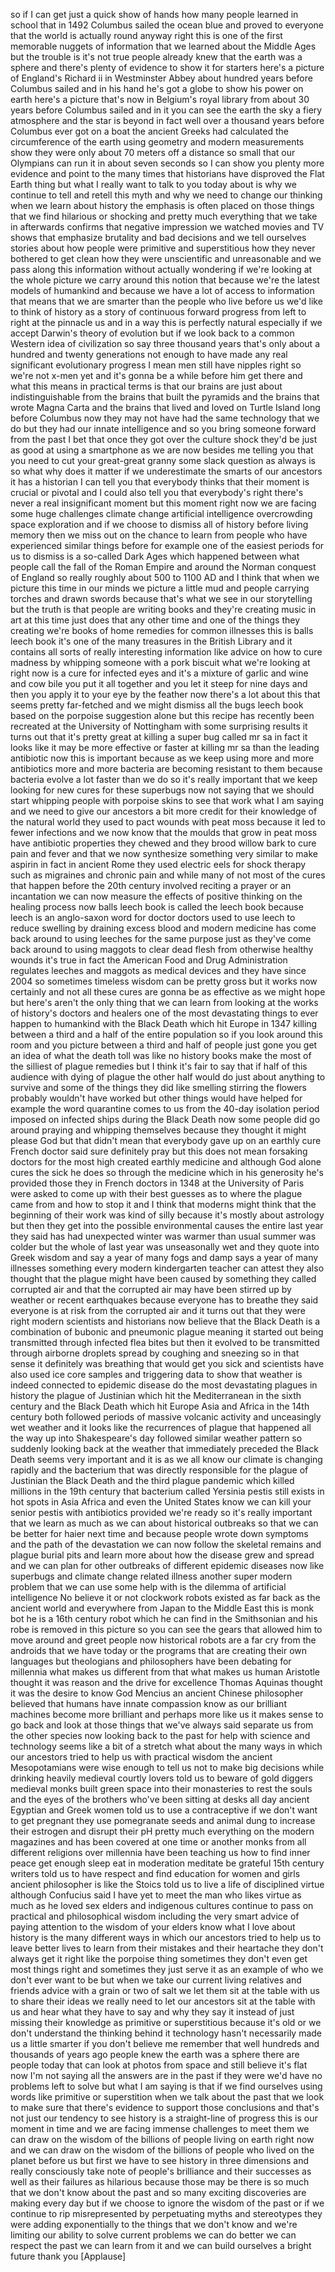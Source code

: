
so if I can get just a quick show of
hands how many people learned in school
that in 1492 Columbus sailed the ocean
blue and proved to everyone that the
world is actually round anyway right
this is one of the first memorable
nuggets of information that we learned
about the Middle Ages but the trouble is
it&#39;s not true people already knew that
the earth was a sphere and there&#39;s
plenty of evidence to show it for
starters here&#39;s a picture of England&#39;s
Richard ii in Westminster Abbey about
hundred years before Columbus sailed and
in his hand he&#39;s got a globe to show his
power on earth here&#39;s a picture that&#39;s
now in Belgium&#39;s royal library from
about 30 years before Columbus sailed
and in it you can see the earth the sky
a fiery atmosphere and the star is
beyond in fact well over a thousand
years before Columbus ever got on a boat
the ancient Greeks had calculated the
circumference of the earth using
geometry and modern measurements show
they were only about 70 meters off a
distance so small that our Olympians can
run it in about seven seconds so I can
show you plenty more evidence and point
to the many times that historians have
disproved the Flat Earth thing but what
I really want to talk to you today about
is why we continue to tell and retell
this myth and why we need to change our
thinking when we learn about history the
emphasis is often placed on those things
that we find hilarious or shocking and
pretty much everything that we take in
afterwards confirms that negative
impression we watched movies and TV
shows that emphasize brutality and bad
decisions and we tell ourselves stories
about how people were primitive and
superstitious
how they never bothered to get clean how
they were unscientific and unreasonable
and we pass along this information
without actually wondering if we&#39;re
looking at the whole picture we carry
around this notion that because we&#39;re
the latest models of humankind and
because we have a lot of access to
information that means that we are
smarter than the people who live before
us
we&#39;d like to think of history as a story
of continuous forward progress from left
to right
at the pinnacle us and in a way this is
perfectly natural especially if we
accept Darwin&#39;s theory of evolution but
if we look back to a common Western idea
of civilization so say three thousand
years that&#39;s only about a hundred and
twenty generations not enough to have
made any real significant evolutionary
progress I mean men still have nipples
right so we&#39;re not x-men yet and it&#39;s
gonna be a while before him get there
and what this means in practical terms
is that our brains are just about
indistinguishable from the brains that
built the pyramids and the brains that
wrote Magna Carta and the brains that
lived and loved on Turtle Island long
before Columbus now they may not have
had the same technology that we do but
they had our innate intelligence and so
you bring someone forward from the past
I bet that once they got over the
culture shock they&#39;d be just as good at
using a smartphone as we are now besides
me telling you that you need to cut your
great-great granny some slack question
as always is so what why does it matter
if we underestimate the smarts of our
ancestors it has a historian I can tell
you that everybody thinks that their
moment is crucial or pivotal and I could
also tell you that everybody&#39;s right
there&#39;s never a real insignificant
moment but this moment right now we are
facing some huge challenges climate
change artificial intelligence
overcrowding space exploration and if we
choose to dismiss all of history before
living memory then we miss out on the
chance to learn from people who have
experienced similar things before for
example one of the easiest periods for
us to dismiss is a so-called Dark Ages
which happened between what people call
the fall of the Roman Empire and around
the Norman conquest of England
so really roughly about 500 to 1100 AD
and I think that when we picture this
time in our minds we picture a little
mud and people carrying torches and
drawn swords because that&#39;s what we see
in our storytelling but the truth is
that people are writing books and
they&#39;re creating music in art at this
time just does that any other time and
one of the things they
creating we&#39;re books of home remedies
for common illnesses this is balls leech
book it&#39;s one of the many treasures in
the British Library and it contains all
sorts of really interesting information
like advice on how to cure madness by
whipping someone with a pork biscuit
what we&#39;re looking at right now is a
cure for infected eyes and it&#39;s a
mixture of garlic and wine and cow bile
you put it all together and you let it
steep for nine days and then you apply
it to your eye by the feather now
there&#39;s a lot about this that seems
pretty far-fetched and we might dismiss
all the bugs leech book based on the
porpoise suggestion alone but this
recipe has recently been recreated at
the University of Nottingham with some
surprising results it turns out that
it&#39;s pretty great at killing a super bug
called mr sa in fact it looks like it
may be more effective or faster at
killing mr sa than the leading
antibiotic now this is important because
as we keep using more and more
antibiotics more and more bacteria are
becoming resistant to them because
bacteria evolve a lot faster than we do
so it&#39;s really important that we keep
looking for new cures for these
superbugs now not saying that we should
start whipping people with porpoise
skins to see that work what I am saying
and we need to give our ancestors a bit
more credit for their knowledge of the
natural world they used to pact wounds
with peat moss because it led to fewer
infections and we now know that the
moulds that grow in peat moss have
antibiotic properties they chewed and
they brood willow bark to cure pain and
fever and that we now synthesize
something very similar to make aspirin
in fact in ancient Rome they used
electric eels for shock therapy such as
migraines and chronic pain and while
many of not most of the cures that
happen before the 20th century involved
reciting a prayer or an incantation we
can now measure the effects of positive
thinking on the healing process
now balls leech book is called the leech
book because leech is an anglo-saxon
word for doctor doctors used to use
leech
to reduce swelling by draining excess
blood and modern medicine has come back
around to using leeches for the same
purpose just as they&#39;ve come back around
to using maggots to clear dead flesh
from otherwise healthy wounds it&#39;s true
in fact the American Food and Drug
Administration regulates leeches and
maggots as medical devices and they have
since 2004
so sometimes timeless wisdom can be
pretty gross but it works now certainly
and not all these cures are gonna be as
effective as we might hope but here&#39;s
aren&#39;t the only thing that we can learn
from looking at the works of history&#39;s
doctors and healers one of the most
devastating things to ever happen to
humankind
with the Black Death which hit Europe in
1347 killing between a third and a half
of the entire population so if you look
around this room and you picture between
a third and half of people just gone you
get an idea of what the death toll was
like no history books make the most of
the silliest of plague remedies but I
think it&#39;s fair to say that if half of
this audience with dying of plague the
other half would do just about anything
to survive and some of the things they
did like smelling stirring the flowers
probably wouldn&#39;t have worked but other
things would have helped for example the
word quarantine comes to us from the
40-day isolation period imposed on
infected ships during the Black Death
now some people did go around praying
and whipping themselves because they
thought it might please God but that
didn&#39;t mean that everybody gave up on an
earthly cure French doctor said sure
definitely pray but this does not mean
forsaking doctors for the most high
created earthly medicine and although
God alone cures the sick he does so
through the medicine which in his
generosity he&#39;s provided those they in
French doctors in 1348 at the University
of Paris were asked to come up with
their best guesses as to where the
plague came from and how to stop it and
I think that moderns might think that
the beginning of their work was kind of
silly because it&#39;s mostly about
astrology but then they get into the
possible environmental causes the entire
last year they said has had unexpected
winter was warmer than usual summer was
colder but the whole of last year was
unseasonally wet and they quote into
Greek wisdom and say a year of many fogs
and damp says a year of many illnesses
something every modern kindergarten
teacher can attest they also thought
that the plague might have been caused
by something they called corrupted air
and that the corrupted air may have been
stirred up by weather or recent
earthquakes because everyone has to
breathe they said everyone is at risk
from the corrupted air and it turns out
that they were right modern scientists
and historians now believe that the
Black Death is a combination of bubonic
and pneumonic plague meaning it started
out being transmitted through infected
flea bites but then it evolved to be
transmitted through airborne droplets
spread by coughing and sneezing so in
that sense it definitely was breathing
that would get you sick and scientists
have also used ice core samples and
triggering data to show that weather is
indeed connected to epidemic disease do
the most devastating plagues in history
the plague of Justinian which hit the
Mediterranean in the sixth century and
the Black Death which hit Europe Asia
and Africa in the 14th century both
followed periods of massive volcanic
activity and unceasingly wet weather and
it looks like the recurrences of plague
that happened all the way up into
Shakespeare&#39;s day followed similar
weather pattern so suddenly looking back
at the weather that immediately preceded
the Black Death seems very important and
it is as we all know our climate is
changing rapidly and the bacterium that
was directly responsible for the plague
of Justinian the Black Death and the
third plague pandemic which killed
millions in the 19th century that
bacterium called Yersinia pestis still
exists in hot spots in Asia Africa and
even the United States know we can kill
your senior pestis with antibiotics
provided we&#39;re ready so it&#39;s really
important that we learn as much as we
can about historical outbreaks so that
we can be better for
haier next time and because people wrote
down symptoms and the path of the
devastation we can now follow the
skeletal remains and plague burial pits
and learn more about how the disease
grew and spread and we can plan for
other outbreaks of different epidemic
diseases now like superbugs and climate
change related illness another super
modern problem that we can use some help
with is the dilemma of artificial
intelligence No believe it or not
clockwork robots existed as far back as
the ancient world and everywhere from
Japan to the Middle East this is monk
bot
he is a 16th century robot which he can
find in the Smithsonian and his robe is
removed in this picture so you can see
the gears that allowed him to move
around and greet people now historical
robots are a far cry from the androids
that we have today or the programs that
are creating their own languages but
theologians and philosophers have been
debating for millennia what makes us
different from that what makes us human
Aristotle thought it was reason and the
drive for excellence Thomas Aquinas
thought it was the desire to know God
Mencius
an ancient Chinese philosopher believed
that humans have innate compassion know
as our brilliant machines become more
brilliant and perhaps more like us it
makes sense to go back and look at those
things that we&#39;ve always said separate
us from the other species now looking
back to the past for help with science
and technology seems like a bit of a
stretch what about the many ways in
which our ancestors tried to help us
with practical wisdom the ancient
Mesopotamians were wise enough to tell
us not to make big decisions while
drinking heavily
medieval courtly lovers told us to
beware of gold diggers medieval monks
built green space into their monasteries
to rest the souls and the eyes of the
brothers who&#39;ve been sitting at desks
all day ancient Egyptian and Greek women
told us to use a contraceptive if we
don&#39;t want to get pregnant they use
pomegranate seeds and animal dung to
increase their estrogen and disrupt
their pH pretty much everything on the
modern magazines
and has been covered at one time or
another monks from all different
religions over millennia have been
teaching us how to find inner peace get
enough sleep eat in moderation meditate
be grateful 15th century writers told us
to have respect and find education for
women and girls ancient philosopher is
like the Stoics told us to live a life
of disciplined virtue
although Confucius said I have yet to
meet the man who likes virtue as much as
he loved sex
elders and indigenous cultures continue
to pass on practical and philosophical
wisdom including the very smart advice
of paying attention to the wisdom of
your elders know what I love about
history is the many different ways in
which our ancestors tried to help us to
leave better lives to learn from their
mistakes and their heartache they don&#39;t
always get it right
like the porpoise thing sometimes they
don&#39;t even get most things right and
sometimes they just serve it as an
example of who we don&#39;t ever want to be
but when we take our current living
relatives and friends advice with a
grain or two of salt we let them sit at
the table with us to share their ideas
we really need to let our ancestors sit
at the table with us and hear what they
have to say and why they say it instead
of just missing their knowledge as
primitive or superstitious because it&#39;s
old or we don&#39;t understand the thinking
behind it technology hasn&#39;t necessarily
made us a little smarter if you don&#39;t
believe me remember that well hundreds
and thousands of years ago people knew
the earth was a sphere there are people
today that can look at photos from space
and still believe it&#39;s flat now I&#39;m not
saying all the answers are in the past
if they were we&#39;d have no problems left
to solve but what I am saying is that if
we find ourselves using words like
primitive or superstition when we talk
about the past that we look to make sure
that there&#39;s evidence to support those
conclusions and that&#39;s not just our
tendency to
see history is a straight-line of
progress this is our moment in time and
we are facing immense challenges to meet
them we can draw on the wisdom of the
billions of people living on earth right
now and we can draw on the wisdom of the
billions of people who lived on the
planet before us but first we have to
see history in three dimensions and
really consciously take note of people&#39;s
brilliance and their successes as well
as their failures as hilarious because
those may be there is so much that we
don&#39;t know about the past and so many
exciting discoveries are making every
day but if we choose to ignore the
wisdom of the past or if we continue to
rip misrepresented by perpetuating myths
and stereotypes they were adding
exponentially to the things that we
don&#39;t know and we&#39;re limiting our
ability to solve current problems we can
do better we can respect the past we can
learn from it and we can build ourselves
a bright future thank you
[Applause]
